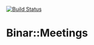[![Build Status](https://travis-ci.org/martynaj2/binareservation.svg?branch=staging)](https://travis-ci.org/martynaj2/binareservation)

# Binar::Meetings
